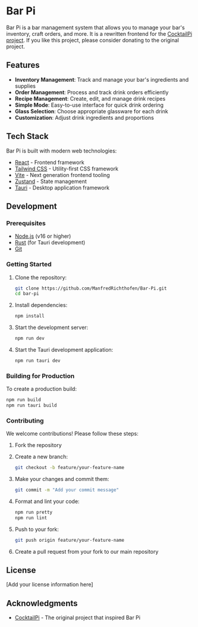 # Bar Pi

Bar Pi is a bar management system that allows you to manage your bar's inventory, craft orders, and more. It is a rewritten frontend for the [CocktailPi project](https://github.com/alex9849/CocktailPi/). If you like this project, please consider donating to the original project.

## Features

- **Inventory Management**: Track and manage your bar's ingredients and supplies
- **Order Management**: Process and track drink orders efficiently
- **Recipe Management**: Create, edit, and manage drink recipes
- **Simple Mode**: Easy-to-use interface for quick drink ordering
- **Glass Selection**: Choose appropriate glassware for each drink
- **Customization**: Adjust drink ingredients and proportions

## Tech Stack

Bar Pi is built with modern web technologies:

- [React](https://reactjs.org/) - Frontend framework
- [Tailwind CSS](https://tailwindcss.com/) - Utility-first CSS framework
- [Vite](https://vitejs.dev/) - Next generation frontend tooling
- [Zustand](https://github.com/pmndrs/zustand) - State management
- [Tauri](https://tauri.app/) - Desktop application framework

## Development

### Prerequisites

- [Node.js](https://nodejs.org/) (v16 or higher)
- [Rust](https://www.rust-lang.org/) (for Tauri development)
- [Git](https://git-scm.com/)

### Getting Started

1. Clone the repository:
   ```bash
   git clone https://github.com/ManfredRichthofen/Bar-Pi.git
   cd bar-pi
   ```

2. Install dependencies:
   ```bash
   npm install
   ```

3. Start the development server:
   ```bash
   npm run dev
   ```

4. Start the Tauri development application:
   ```bash
   npm run tauri dev
   ```

### Building for Production

To create a production build:
```bash
npm run build
npm run tauri build
```

### Contributing

We welcome contributions! Please follow these steps:

1. Fork the repository

2. Create a new branch:
   ```bash
   git checkout -b feature/your-feature-name
   ```

3. Make your changes and commit them:
   ```bash
   git commit -m "Add your commit message"
   ```

4. Format and lint your code:
   ```bash
   npm run pretty
   npm run lint
   ```

5. Push to your fork:
   ```bash
   git push origin feature/your-feature-name
   ```

6. Create a pull request from your fork to our main repository

## License

[Add your license information here]

## Acknowledgments

- [CocktailPi](https://github.com/alex9849/CocktailPi/) - The original project that inspired Bar Pi



